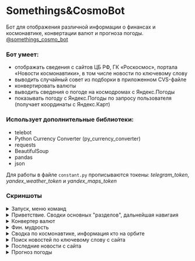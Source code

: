 # Somethings&CosmoBot

Бот для отображения различной информации о финансах и космонавтике, конвертации валют и прогноза погоды.
[@somethings_cosmo_bot](https://t.me/somethings_cosmo_bot) 

### Бот умеет:

- отображать сведения с сайтов ЦБ РФ, ГК «Роскосмос», портала «Новости космонавтики», в том числе новости по ключевому
  слову
- выводить случайный совет из подборки в приложенном CVS-файле
- конвертировать валюты
- выводить сведения о погоде на космодромах с Яндекс.Погоды
- показывать погоду с Яндекс.Погоды по запросу пользователя (получает координаты с Яндекс.Карт)

### Использует дополнительные библиотеки:

- telebot
- Python Currency Converter (py_currency_converter)
- requests
- BeautifulSoup
- pandas
- json

Для работы в файле `constant.py` прописываются токены: _telegram_token_, _yandex_weather_token_ и _yandex_maps_token_

### Скриншоты

<details>
  <summary>Запуск, меню команд</summary>

![](https://github.com/Satura/Finance_Space_Bot/blob/main/screenshots/01_start.png)

</details>

<details>
  <summary>Приветствие. Сводки основных "разделов", дальнейшая навигаия</summary>

![](https://github.com/Satura/Finance_Space_Bot/blob/main/screenshots/02_%D1%80%D0%B0%D0%B7%D0%B4%D0%B5%D0%BB%D1%8B.png)

</details>

<details>
  <summary>Конвертер валют</summary>

![](https://github.com/Satura/Finance_Space_Bot/blob/main/screenshots/03_%D0%BA%D0%BE%D0%BD%D0%B2%D0%B5%D1%80%D1%82%D0%B5%D1%80.png)

</details>

<details>
  <summary>Фин. мудрость</summary>

![](https://github.com/Satura/Finance_Space_Bot/blob/main/screenshots/04_%D0%BF%D0%BE%D0%BB%D0%B5%D0%B7%D0%BD%D0%BE%D1%81%D1%82%D1%8C.png)

</details>

<details>
  <summary>Сводка по космонавтике, информация кто на орбите</summary>

![](https://github.com/Satura/Finance_Space_Bot/blob/main/screenshots/05_%D1%80%D0%B0%D0%B7%D0%B4%D0%B5%D0%BB%20%D0%BA%D0%BE%D1%81%D0%BC%D0%BE%20(%D1%81%D0%B2%D0%BE%D0%B4%D0%BA%D0%B0%20%2B%20%D0%BD%D0%B0%20%D0%BE%D1%80%D0%B1%D0%B8%D1%82%D0%B5).png)

</details>

<details>
  <summary>Поиск новостей по ключевому слову с сайта</summary>

![](https://github.com/Satura/Finance_Space_Bot/blob/main/screenshots/06_%D0%BD%D0%BE%D0%B2%D0%BE%D1%81%D1%82%D0%B8%20%D0%BF%D0%BE%20%D0%BA%D0%BB%D1%8E%D1%87%D0%B5%D0%B2%D0%BE%D0%BC%D1%83%20%D1%81%D0%BB%D0%BE%D0%B2%D1%83.png)

</details>

<details>
  <summary>Последние новости с сайта</summary>

![](https://github.com/Satura/Finance_Space_Bot/blob/main/screenshots/07_%D0%B2%D1%81%D0%B5%20%D0%BF%D0%BE%D1%81%D0%BB%D0%B5%D0%B4%D0%BD%D0%B8%D0%B5%20%D0%BD%D0%BE%D0%B2%D0%BE%D1%81%D1%82%D0%B8.png)

</details>

<details>
  <summary>Прогноз погоды</summary>

![](https://github.com/Satura/Finance_Space_Bot/blob/main/screenshots/08_%D0%BF%D1%80%D0%BE%D0%B3%D0%BD%D0%BE%D0%B7%20%D0%BF%D0%BE%D0%B3%D0%BE%D0%B4%D1%8B.png)

</details>